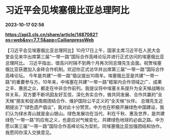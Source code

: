# 习近平会见埃塞俄比亚总理阿比

**2023-10-17 02:56**

**https://api3.cls.cn/share/article/1487082?os=web&sv=7.7.5&app=CailianpressWeb**

【习近平会见埃塞俄比亚总理阿比】10月17日上午，国家主席习近平在人民大会堂会见来华出席第三届“一带一路”国际合作高峰论坛并进行正式访问的埃塞俄比亚总理阿比。 习近平指出，很高兴时隔不到两个月再次同总理先生会面。祝贺埃塞俄比亚获邀加入金砖合作机制。欢迎你正式访华并出席第三届“一带一路”国际合作高峰论坛。 今年是共建“一带一路”倡议提出10周年。埃塞俄比亚是共建“一带一路”的重要参与方。10年来，中埃塞在共建“一带一路”框架内合作领域之广、成果之丰、惠民之众，都走在中非合作前列。我提议将中埃塞关系提升为全天候战略伙伴关系，双方要不断巩固友好互信，深化务实合作，做共同发展、合作共赢的“全天候”朋友和促进南南团结合作、维护国际公平正义的“全天候”伙伴。 总理先生近期提出了“绿色遗产倡议”，我对此十分赞赏。中方也在积极开展绿色中国建设，我们认为绿水青山就是金山银山。绿色发展功在当代、利在千秋、惠及世界，是共建绿色“一带一路”的应有之义，也是应对气候变化、共建绿色地球的必由之路。中方愿以第三届“一带一路”国际合作高峰论坛为契机，同埃塞俄比亚加强团结和协作。我愿同你深入交换意见。